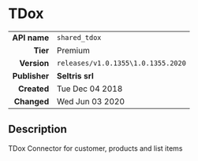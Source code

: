 # TDox
| | |
|-:|-|
|**API name**|`shared_tdox`|
|**Tier**|Premium|
|**Version**|`releases/v1.0.1355\1.0.1355.2020`|
|**Publisher**|**Seltris srl**|
|**Created**|Tue Dec 04 2018|
|**Changed**|Wed Jun 03 2020|

## Description
TDox Connector for customer, products and list items
